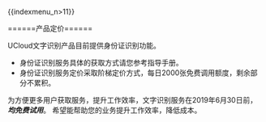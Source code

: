 {{indexmenu_n>11}}


======产品定价======

 UCloud文字识别产品目前提供身份证识别功能。

  - 身份证识别服务具体的获取方式请您参考指导手册。
  - 身份证识别服务定价采取阶梯定价方式，每日2000张免费调用额度，剩余部分不累积。



为方便更多用户获取服务，提升工作效率，文字识别服务在2019年6月30日前，***均免费试用***。
希望能帮助您的业务提升工作效率，降低成本。